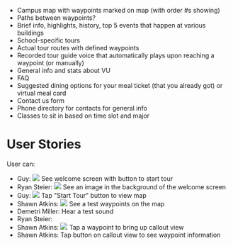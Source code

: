   * Campus map with waypoints marked on map (with order #s showing)
  * Paths between waypoints?
  * Brief info, highlights, history, top 5 events that happen at various buildings
  * School-specific tours
  * Actual tour routes with defined waypoints
  * Recorded tour guide voice that automatically plays upon reaching a waypoint (or manually)
  * General info and stats about VU
  * FAQ
  * Suggested dining options for your meal ticket (that you already got) or virtual meal card
  * Contact us form
  * Phone directory for contacts for general info
  * Classes to sit in based on time slot and major


# User Stories #

User can:
  * Guy: <img src='http://ni2.in/tb/.png' /> See welcome screen with button to start tour
  * Ryan Steier: <img src='http://ni2.in/tb/.png' /> See an image in the background of the welcome screen
  * Guy: <img src='http://ni2.in/tb/.png' /> Tap "Start Tour" button to view map
  * Shawn Atkins: <img src='http://ni2.in/tb/.png' />  See a test waypoints on the map
  * Demetri Miller: Hear a test sound
  * Ryan Steier:
  * Shawn Atkins: <img src='http://ni2.in/tb/.png' />  Tap a waypoint to bring up callout view
  * Shawn Atkins: Tap button on callout view to see waypoint information